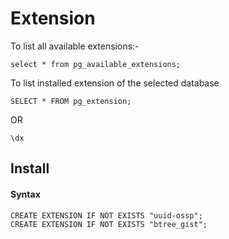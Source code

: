 # Extension

To list all available extensions:- 

```
select * from pg_available_extensions; 
```

To list installed extension of the selected database  

```
SELECT * FROM pg_extension;
```
OR 
```
\dx
```

## Install 

#### Syntax

```
CREATE EXTENSION IF NOT EXISTS "uuid-ossp";
CREATE EXTENSION IF NOT EXISTS "btree_gist";
```